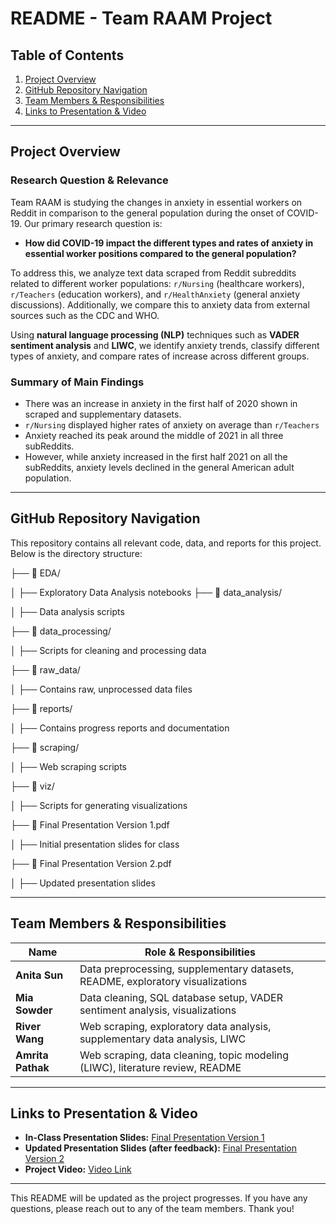 # README - Team RAAM Project

## Table of Contents

1. [Project Overview](#project-overview)
2. [GitHub Repository Navigation](#github-repository-navigation)
3. [Team Members & Responsibilities](#team-members--responsibilities)
4. [Links to Presentation & Video](#links-to-presentation--video)

---

## Project Overview

### Research Question & Relevance

Team RAAM is studying the changes in anxiety in essential workers on Reddit in comparison to the general population during the onset of COVID-19. Our primary research question is:

- **How did COVID-19 impact the different types and rates of anxiety in essential worker positions compared to the general population?**

To address this, we analyze text data scraped from Reddit subreddits related to different worker populations: `r/Nursing` (healthcare workers), `r/Teachers` (education workers), and `r/HealthAnxiety` (general anxiety discussions). Additionally, we compare this to anxiety data from external sources such as the CDC and WHO.

Using **natural language processing (NLP)** techniques such as **VADER sentiment analysis** and **LIWC**, we identify anxiety trends, classify different types of anxiety, and compare rates of increase across different groups.

### Summary of Main Findings 

- There was an increase in anxiety in the first half of 2020 shown in scraped and supplementary datasets.
- `r/Nursing` displayed higher rates of anxiety on average than `r/Teachers`
- Anxiety reached its peak around the middle of 2021 in all three subReddits.
- However, while anxiety increased in the first half 2021 on all the subReddits, anxiety levels declined in the general American adult population.
  
---

## GitHub Repository Navigation

This repository contains all relevant code, data, and reports for this project. Below is the directory structure:

├── 📂 EDA/

│ ├── Exploratory Data Analysis notebooks 
├── 📂 data_analysis/

│ ├── Data analysis scripts 

├── 📂 data_processing/

│ ├── Scripts for cleaning and processing data 

├── 📂 raw_data/

│ ├── Contains raw, unprocessed data files 

├── 📂 reports/

│ ├── Contains progress reports and documentation 

├── 📂 scraping/

│ ├── Web scraping scripts 

├── 📂 viz/

│ ├── Scripts for generating visualizations 

├── 📄 Final Presentation Version 1.pdf

│ ├── Initial presentation slides for class

├── 📄 Final Presentation Version 2.pdf

│ ├── Updated presentation slides

---

## Team Members & Responsibilities

| Name          | Role & Responsibilities                                                            |
|--------------|----------------------------------------------------------------------------------|
| **Anita Sun**    | Data preprocessing, supplementary datasets, README, exploratory visualizations     |
| **Mia Sowder**   | Data cleaning, SQL database setup, VADER sentiment analysis, visualizations        |
| **River Wang**   | Web scraping, exploratory data analysis, supplementary data analysis, LIWC       |
| **Amrita Pathak** | Web scraping, data cleaning, topic modeling (LIWC), literature review, README |

---

## Links to Presentation & Video

- **In-Class Presentation Slides:** [Final Presentation Version 1](https://github.com/macs30122-winter25/final-project-raam/blob/main/Final%20Presentation%20Version%201.pdf)
- **Updated Presentation Slides (after feedback):** [Final Presentation Version 2](https://github.com/macs30122-winter25/final-project-raam/blob/main/Final%20Presentation%20Version%202.pdf)
- **Project Video:** [Video Link](https://photos.app.goo.gl/t2XZjAfnYf9E2E7LA) 

---

This README will be updated as the project progresses. If you have any questions, please reach out to any of the team members. Thank you!


